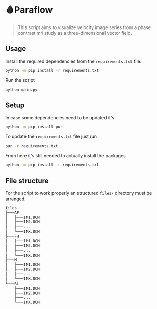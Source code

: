 # 🩸Paraflow

> This script aims to visualize velocity image series from a phase contrast mri study as a three-dimensional vector field.

## Usage

Install the required dependencies from the `requirements.txt` file.

```bash
python -m pip install -r requirements.txt
```

Run the script

```bash
python main.py
```

## Setup

In case some dependencies need to be updated it's 

```bash
python -m pip install pur
```

To update the `requirements.txt` file just run

```bash
pur -r requirements.txt
```

From here it's still needed to actually install the packages

```bash
python -m pip install -r requirements.txt
```

## File structure

For the script to work properly an structured `files/` directory must be arranged.

```bash
files
├───AP
│   ├───IM1.DCM
│   ├───IM2.DCM
│   ├───...
│   └───IMX.DCM
├───FH
│   ├───IM1.DCM
│   ├───IM2.DCM
│   ├───...
│   └───IMX.DCM
├───M
│   ├───IM1.DCM
│   ├───IM2.DCM
│   ├───...
│   └───IMX.DCM
└───RL
    ├───IM1.DCM
    ├───IM2.DCM
    ├───...
    └───IMX.DCM
```